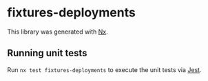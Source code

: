 # fixtures-deployments

This library was generated with [Nx](https://nx.dev).

## Running unit tests

Run `nx test fixtures-deployments` to execute the unit tests via [Jest](https://jestjs.io).
